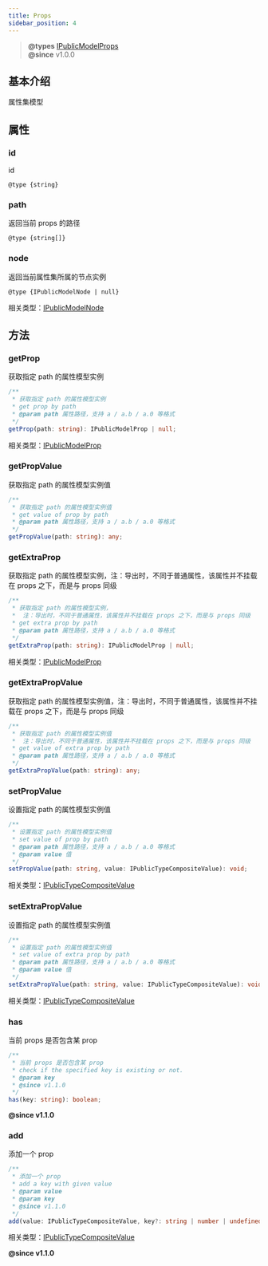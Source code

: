 ```yaml
---
title: Props
sidebar_position: 4
---
```

> **@types** [IPublicModelProps](https://github.com/alibaba/lowcode-engine/blob/main/packages/types/src/shell/model/props.ts)<br/>
> **@since** v1.0.0

## 基本介绍

属性集模型

## 属性
### id

id

`@type {string}`


### path

返回当前 props 的路径

`@type {string[]}`


### node

返回当前属性集所属的节点实例

`@type {IPublicModelNode | null}`

相关类型：[IPublicModelNode](https://github.com/alibaba/lowcode-engine/blob/main/packages/types/src/shell/model/node.ts)

## 方法
### getProp

获取指定 path 的属性模型实例

```typescript
/**
 * 获取指定 path 的属性模型实例
 * get prop by path
 * @param path 属性路径，支持 a / a.b / a.0 等格式
 */
getProp(path: string): IPublicModelProp | null;
```

相关类型：[IPublicModelProp](https://github.com/alibaba/lowcode-engine/blob/main/packages/types/src/shell/model/prop.ts)

### getPropValue

获取指定 path 的属性模型实例值

```typescript
/**
 * 获取指定 path 的属性模型实例值
 * get value of prop by path
 * @param path 属性路径，支持 a / a.b / a.0 等格式
 */
getPropValue(path: string): any;
```

### getExtraProp

获取指定 path 的属性模型实例，注：导出时，不同于普通属性，该属性并不挂载在 props 之下，而是与 props 同级

```typescript
/**
 * 获取指定 path 的属性模型实例，
 *  注：导出时，不同于普通属性，该属性并不挂载在 props 之下，而是与 props 同级
 * get extra prop by path
 * @param path 属性路径，支持 a / a.b / a.0 等格式
 */
getExtraProp(path: string): IPublicModelProp | null;
```

相关类型：[IPublicModelProp](https://github.com/alibaba/lowcode-engine/blob/main/packages/types/src/shell/model/prop.ts)

### getExtraPropValue

获取指定 path 的属性模型实例值，注：导出时，不同于普通属性，该属性并不挂载在 props 之下，而是与 props 同级

```typescript
/**
 * 获取指定 path 的属性模型实例值
 *  注：导出时，不同于普通属性，该属性并不挂载在 props 之下，而是与 props 同级
 * get value of extra prop by path
 * @param path 属性路径，支持 a / a.b / a.0 等格式
 */
getExtraPropValue(path: string): any;
```

### setPropValue

设置指定 path 的属性模型实例值

```typescript
/**
 * 设置指定 path 的属性模型实例值
 * set value of prop by path
 * @param path 属性路径，支持 a / a.b / a.0 等格式
 * @param value 值
 */
setPropValue(path: string, value: IPublicTypeCompositeValue): void;
```

相关类型：[IPublicTypeCompositeValue](https://github.com/alibaba/lowcode-engine/blob/main/packages/types/src/shell/type/composite-value.ts)

### setExtraPropValue

设置指定 path 的属性模型实例值

```typescript
/**
 * 设置指定 path 的属性模型实例值
 * set value of extra prop by path
 * @param path 属性路径，支持 a / a.b / a.0 等格式
 * @param value 值
 */
setExtraPropValue(path: string, value: IPublicTypeCompositeValue): void;
```

相关类型：[IPublicTypeCompositeValue](https://github.com/alibaba/lowcode-engine/blob/main/packages/types/src/shell/type/composite-value.ts)


### has

当前 props 是否包含某 prop

```typescript
/**
 * 当前 props 是否包含某 prop
 * check if the specified key is existing or not.
 * @param key
 * @since v1.1.0
 */
has(key: string): boolean;
```

**@since v1.1.0**

### add

添加一个 prop

```typescript
/**
 * 添加一个 prop
 * add a key with given value
 * @param value
 * @param key
 * @since v1.1.0
 */
add(value: IPublicTypeCompositeValue, key?: string | number | undefined): any;
```

相关类型：[IPublicTypeCompositeValue](https://github.com/alibaba/lowcode-engine/blob/main/packages/types/src/shell/type/composite-value.ts)

**@since v1.1.0**
